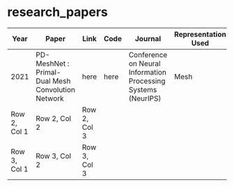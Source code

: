 # research_papers
| Year | Paper | Link | Code | Journal | Representation Used | Processing Representation | Uses NN ? | Querying Objects | Datasets | Keypoints | 
|------|----------|----------|----------|----------|----------|----------|----------|----------|----------|----------|
| 2021 | PD-MeshNet :  Primal-Dual Mesh Convolution Network | here | here | Conference on Neural Information Processing Systems (NeurIPS) | Mesh | Yes | aabdd |  | domfd | 1. It Uses this this <br/>  dfd|
| Row 2, Col 1 | Row 2, Col 2 | Row 2, Col 3 |
| Row 3, Col 1 | Row 3, Col 2 | Row 3, Col 3 |
